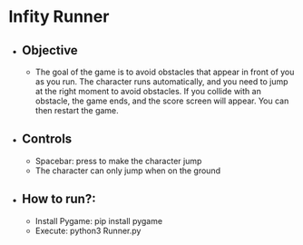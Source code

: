 # Infity Runner
- ## Objective
    - The goal of the game is to avoid obstacles that appear in front of you as you run. The character runs automatically, and you need to jump at the right moment to avoid obstacles. If you collide with an obstacle, the game ends, and the score screen will appear. You can then restart the game.

- ## Controls
    - Spacebar: press to make the character jump
    - The character can only jump when on the ground

- ## How to run?:
    - Install Pygame: pip install pygame
    - Execute: python3 Runner.py
